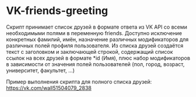 # VK-friends-greeting

Скрипт принимает список друзей в формате ответа из VK API со всеми необходимыми полями в переменную friends.
Доступно исключение конкретных фамилий, имён, назначение различных модификаторов для различных полей профиля пользователя.
Из списка друзей создаётся текст с заголовком и заключающей строкой, содержащий список ссылок на всех друзей в формате \*id (Имя), плюс набор модификаторов в зависимости от значения полей пользователей (пол, город, возраст, университет, факультет, ...)

Пример выполнения скрипта для полного списка друзей: https://vk.com/wall51504079_2838
